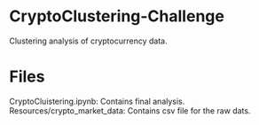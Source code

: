 # CryptoClustering-Challenge
Clustering analysis of cryptocurrency data.
# Files
CryptoCluistering.ipynb: Contains final analysis. 
Resources/crypto_market_data: Contains csv file for the raw dats.

